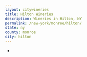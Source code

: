 ```yaml
---
layout: citywineries
title: Hilton Wineries
description: Wineries in Hilton, NY
permalink: /new-york/monroe/hilton/
state: ny
county: monroe
city: hilton
---
```

-
